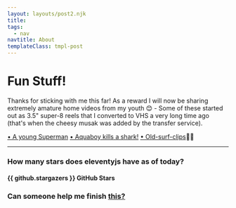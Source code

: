 ```yaml
---
layout: layouts/post2.njk
title:
tags:
  - nav
navtitle: About
templateClass: tmpl-post
---
```


<style>
.about-page a {
  color: var(--primary-color);
  font-weight: 700;
}
</style>

# Fun Stuff!

Thanks for sticking with me this far! As a reward I will now be sharing extremely amature home videos from my youth 😊 - Some of these started out as 3.5" super-8 reels that I converted to VHS a very long time ago (that's when the cheesy musak was added by the transfer service).

[• A young Superman](/img/superman.mp4)
[• Aquaboy kills a shark!](/img/aquaboy.mp4)
[• Old-surf-clips](/img/sm-barrel-and-lane.mp4)🏄‍♂️

<!-- Featuring magic in the dark, young Superman, and Aquaboy killing a shark! -->

<!-- <video width="800" controls>
  <source src="/videos/home-movies-and-surf_1.mp4" type="video/mp4">
</video>

<video width="800" controls>
<source src="/img/me-surfing_2019.mp4" type="videp/mp4">
</video> -->
<hr>

### How many stars does eleventyjs have as of today?
<p id="date"></p>

#### {{ github.stargazers }} GitHub Stars

### Can someone help me finish [this?](https://github.com/matto2/convert-a-theme_to11ty)




